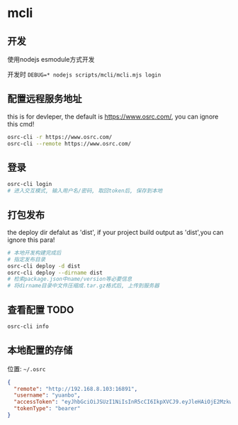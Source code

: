 # mcli

## 开发

使用nodejs esmodule方式开发

开发时 
`DEBUG=* nodejs scripts/mcli/mcli.mjs login`

## 配置远程服务地址
this is for devleper, the default is https://www.osrc.com/, you can ignore this cmd!
```bash
osrc-cli -r https://www.osrc.com/
osrc-cli --remote https://www.osrc.com/
```

## 登录

```bash
osrc-cli login
# 进入交互模式, 输入用户名/密码, 取回token后, 保存到本地
``` 

## 打包发布
the deploy dir defalut as 'dist', if your project build output as 'dist',you can ignore this para!
```bash
# 本地开发构建完成后
# 指定发布目录
osrc-cli deploy -d dist
osrc-cli deploy --dirname dist
# 检索package.json中name/version等必要信息
# 将dirname目录中文件压缩成.tar.gz格式后, 上传到服务器
```

## 查看配置 TODO
```bash
osrc-cli info
```

## 本地配置的存储

位置: `~/.osrc`

```json
{
  "remote": "http://192.168.8.103:16891",
  "username": "yuanbo",
  "accessToken": "eyJhbGciOiJSUzI1NiIsInR5cCI6IkpXVCJ9.eyJleHAiOjE2MzkwNzU3NjEsInVzZXJfbmFtZSI6Inl1YW5ibyIsImF1dGhvcml0aWVzIjpbInVzZXIiXSwianRpIjoiNVZNNVNSRzNoanRaX19YUVlFMzllQ3RRREowIiwiY2xpZW50X2lkIjoibWFwbGVjbG91ZHkiLCJzY29wZSI6WyJyZWFkIiwid3JpdGUiXX0.jMJI8wyZhr-OEBvFdtyHPTW9bxJZjxFehSpEvqmn_Zi3kyIkvoFcwtToFz7w6M9q4ECFBuGXuo8YlLehILmfcQXM-cOP4tzpo9as8_1Jot4JD5FXQqbd3pRTEcxUKhK4QgJ7p8JKsEbjaHQDzN_9RkxjkLEW-yDpYks0DCk80Rdlo__UvQkgLaXMFAruULsxvYxTn7YvkLDG_xs4MLDv0sO9Y73Hotl1z_qjUm-yOjOus4CkjGh9XYYyL9ZTeuQ1YQFeWY-BYjT_tSjCR85SiRZZsf5Ozc9FiJCo2yX9b7JjaTlrRa_AHIOmZnXRVLUoSWvKew5hzL0M2n5aqipzsQ",
  "tokenType": "bearer"
}
```